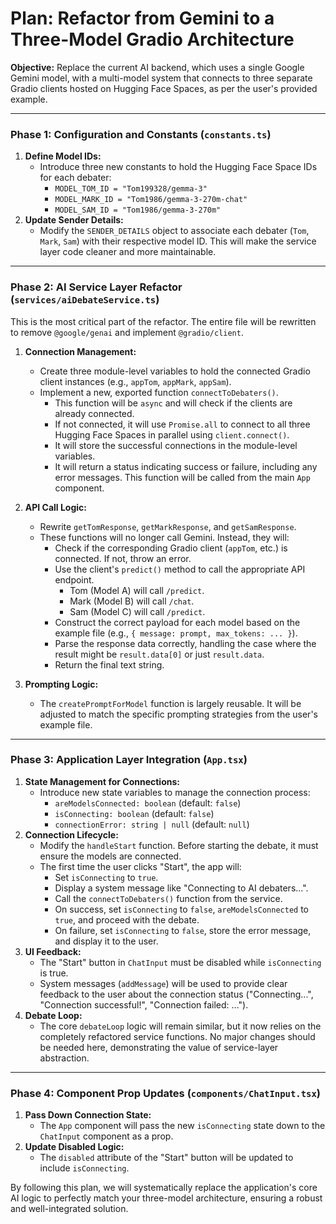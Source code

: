# Plan: Refactor from Gemini to a Three-Model Gradio Architecture

**Objective:** Replace the current AI backend, which uses a single Google Gemini model, with a multi-model system that connects to three separate Gradio clients hosted on Hugging Face Spaces, as per the user's provided example.

---

### Phase 1: Configuration and Constants (`constants.ts`)

1.  **Define Model IDs:**
    *   Introduce three new constants to hold the Hugging Face Space IDs for each debater:
        *   `MODEL_TOM_ID = "Tom199328/gemma-3"`
        *   `MODEL_MARK_ID = "Tom1986/gemma-3-270m-chat"`
        *   `MODEL_SAM_ID = "Tom1986/gemma-3-270m"`
2.  **Update Sender Details:**
    *   Modify the `SENDER_DETAILS` object to associate each debater (`Tom`, `Mark`, `Sam`) with their respective model ID. This will make the service layer code cleaner and more maintainable.

---

### Phase 2: AI Service Layer Refactor (`services/aiDebateService.ts`)

This is the most critical part of the refactor. The entire file will be rewritten to remove `@google/genai` and implement `@gradio/client`.

1.  **Connection Management:**
    *   Create three module-level variables to hold the connected Gradio client instances (e.g., `appTom`, `appMark`, `appSam`).
    *   Implement a new, exported function `connectToDebaters()`.
        *   This function will be `async` and will check if the clients are already connected.
        *   If not connected, it will use `Promise.all` to connect to all three Hugging Face Spaces in parallel using `client.connect()`.
        *   It will store the successful connections in the module-level variables.
        *   It will return a status indicating success or failure, including any error messages. This function will be called from the main `App` component.

2.  **API Call Logic:**
    *   Rewrite `getTomResponse`, `getMarkResponse`, and `getSamResponse`.
    *   These functions will no longer call Gemini. Instead, they will:
        *   Check if the corresponding Gradio client (`appTom`, etc.) is connected. If not, throw an error.
        *   Use the client's `predict()` method to call the appropriate API endpoint.
            *   Tom (Model A) will call `/predict`.
            *   Mark (Model B) will call `/chat`.
            *   Sam (Model C) will call `/predict`.
        *   Construct the correct payload for each model based on the example file (e.g., `{ message: prompt, max_tokens: ... }`).
        *   Parse the response data correctly, handling the case where the result might be `result.data[0]` or just `result.data`.
        *   Return the final text string.

3.  **Prompting Logic:**
    *   The `createPromptForModel` function is largely reusable. It will be adjusted to match the specific prompting strategies from the user's example file.

---

### Phase 3: Application Layer Integration (`App.tsx`)

1.  **State Management for Connections:**
    *   Introduce new state variables to manage the connection process:
        *   `areModelsConnected: boolean` (default: `false`)
        *   `isConnecting: boolean` (default: `false`)
        *   `connectionError: string | null` (default: `null`)
2.  **Connection Lifecycle:**
    *   Modify the `handleStart` function. Before starting the debate, it must ensure the models are connected.
    *   The first time the user clicks "Start", the app will:
        *   Set `isConnecting` to `true`.
        *   Display a system message like "Connecting to AI debaters...".
        *   Call the `connectToDebaters()` function from the service.
        *   On success, set `isConnecting` to `false`, `areModelsConnected` to `true`, and proceed with the debate.
        *   On failure, set `isConnecting` to `false`, store the error message, and display it to the user.
3.  **UI Feedback:**
    *   The "Start" button in `ChatInput` must be disabled while `isConnecting` is true.
    *   System messages (`addMessage`) will be used to provide clear feedback to the user about the connection status ("Connecting...", "Connection successful!", "Connection failed: ...").
4.  **Debate Loop:**
    *   The core `debateLoop` logic will remain similar, but it now relies on the completely refactored service functions. No major changes should be needed here, demonstrating the value of service-layer abstraction.

---

### Phase 4: Component Prop Updates (`components/ChatInput.tsx`)

1.  **Pass Down Connection State:**
    *   The `App` component will pass the new `isConnecting` state down to the `ChatInput` component as a prop.
2.  **Update Disabled Logic:**
    *   The `disabled` attribute of the "Start" button will be updated to include `isConnecting`.

By following this plan, we will systematically replace the application's core AI logic to perfectly match your three-model architecture, ensuring a robust and well-integrated solution.
